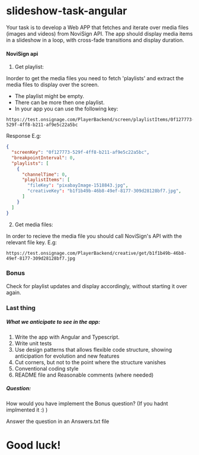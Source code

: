 # slideshow-task-angular

Your task is to develop a Web APP that fetches and iterate over media files (images and videos) from NoviSign API. The app should display media items in a slideshow in a loop, with cross-fade transitions and display duration.

#### NoviSign api
1. Get playlist:

Inorder to get the  media files you need to fetch 'playlists' and extract the media files to display over the screen.
- The playlist might be empty.
- There can be more then one playlist.
- In your app you can use the following key:
```
https://test.onsignage.com/PlayerBackend/screen/playlistItems/0f127773-529f-4ff8-b211-af9e5c22a5bc
```
Response E.g:
```JSON
{
  "screenKey": "0f127773-529f-4ff8-b211-af9e5c22a5bc",
  "breakpointInterval": 0,
  "playlists": [
    {
      "channelTime": 0,
      "playlistItems": [
        "fileKey": "pixabayImage-1518843.jpg",
        "creativeKey": "b1f1b49b-46b8-49ef-8177-309d28128bf7.jpg",
      ]
    }
  ]
}
```

2. Get media files:

In order to recieve the media file you should call NoviSign's API with the relevant file key.
E.g:
```
https://test.onsignage.com/PlayerBackend/creative/get/b1f1b49b-46b8-49ef-8177-309d28128bf7.jpg
```
### Bonus 
Check for playlist updates and display accordingly, without starting it over again.

### Last thing
##### What we anticipate to see in the  app:

1. Write the app with Angular and Typescript.
2. Write unit tests
3. Use design patterns that allows flexible code structure, showing anticipation for evolution and new features 
4. Cut corners, but not to the point where the structure vanishes
5. Conventional coding style
6. README file and Reasonable comments (where needed)

##### Question:
How would you have implement the Bonus question? (If you hadnt implmented it :) )

Answer the question in an Answers.txt file

# Good luck!
